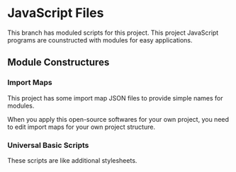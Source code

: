 # JavaScript Files

This branch has moduled scripts for this project. This project JavaScript programs are counstructed with modules for easy applications.

## Module Constructures

### Import Maps

This project has some import map JSON files to provide simple names for modules.

When you apply this open-source softwares for your own project, you need to edit import maps for your own project structure.

### Universal Basic Scripts

These scripts are like additional stylesheets.
